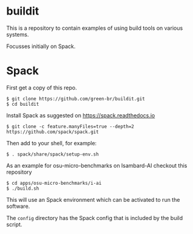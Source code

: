 # buildit

This is a repository to contain examples of using build tools on various systems.

Focusses initially on Spack.

# Spack

First get a copy of this repo.

```
$ git clone https://github.com/green-br/buildit.git
$ cd buildit
```

Install Spack as suggested on https://spack.readthedocs.io 

```
$ git clone -c feature.manyFiles=true --depth=2 https://github.com/spack/spack.git
```

Then add to your shell, for example:

```
$ . spack/share/spack/setup-env.sh
```

As an example for osu-micro-benchmarks on Isambard-AI checkout this repository

```
$ cd apps/osu-micro-benchmarks/i-ai
$ ./build.sh
```

This will use an Spack environment which can be activated to run the software.

The `config` directory has the Spack config that is included by the build script.

 
